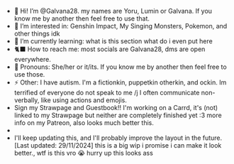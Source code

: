 - 🎪 Hi! I’m @Galvana28. my names are Yoru, Lumin or Galvana. If you know me by another then feel free to use that.
- 🍡 I’m interested in: Genshin Impact, My Singing Monsters, Pokemon, and other things idk
- 🌺 I’m currently learning: what is this section what do i even put here
- 🐈‍⬛ How to reach me: most socials are Galvana28, dms are open everywhere.
- 💜 Pronouns: She/her or it/its. If you know me by another then feel free to use those.
- ⚡ Other: I have autism. I'm a fictionkin, puppetkin otherkin, and ockin. Im terrified of everyone do not speak to me /j I often communicate non-verbally, like using actions and emojis.
- Sign my Strawpage and Guestbook!! I'm working on a Carrd, it's (not) linked to my Strawpage but neither are completely finished yet :3 more info on my Patreon, also looks much better this.
- 
- I'll keep updating this, and I'll probably improve the layout in the future. [Last updated: 29/11/2024]
this is a big wip i promise i can make it look better., wtf is this vro 😭 hurry up this looks ass

<!---
Galvana28/Galvana28 is a ✨ special ✨ repository because its `README.md` (this file) appears on your GitHub profile.
You can click the Preview link to take a look at your changes.
--->
